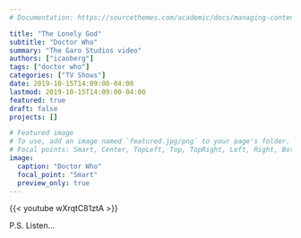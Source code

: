 ```yaml
---
# Documentation: https://sourcethemes.com/academic/docs/managing-content/

title: "The Lonely God"
subtitle: "Doctor Who"
summary: "The Garo Studios video"
authors: ["icaoberg"]
tags: ["doctor who"]
categories: ["TV Shows"]
date: 2019-10-15T14:09:00-04:00
lastmod: 2019-10-15T14:09:00-04:00
featured: true
draft: false
projects: []

# Featured image
# To use, add an image named `featured.jpg/png` to your page's folder.
# Focal points: Smart, Center, TopLeft, Top, TopRight, Left, Right, BottomLeft, Bottom, BottomRight.
image:
  caption: "Doctor Who"
  focal_point: "Smart"
  preview_only: true
---
```


{{< youtube wXrqtC81ztA >}}

P.S. Listen...
